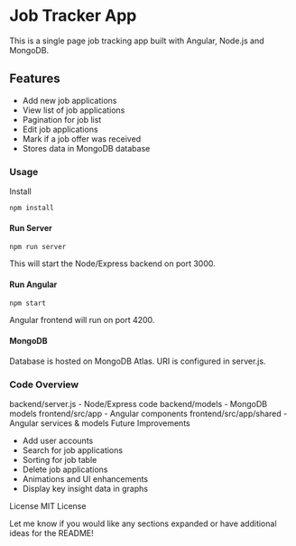 
# Job Tracker App
 

This is a single page job tracking app built with Angular, Node.js and MongoDB. 

## Features

- Add new job applications
- View list of job applications
- Pagination for job list
- Edit job applications
- Mark if a job offer was received
- Stores data in MongoDB database

### Usage
Install

```
npm install
```
#### Run Server

``` npm run server ```

This will start the Node/Express backend on port 3000.

#### Run Angular

``` npm start ```

Angular frontend will run on port 4200.

#### MongoDB
Database is hosted on MongoDB Atlas. URI is configured in server.js.

### Code Overview
backend/server.js - Node/Express code
backend/models - MongoDB models
frontend/src/app - Angular components
frontend/src/app/shared - Angular services & models
Future Improvements
- Add user accounts
- Search for job applications
- Sorting for job table
- Delete job applications
- Animations and UI enhancements
- Display key insight data in graphs

License
MIT License

Let me know if you would like any sections expanded or have additional ideas for the README!

